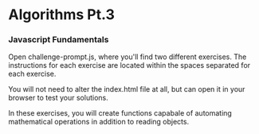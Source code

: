 # Algorithms Pt.3 #

### Javascript Fundamentals ###

Open challenge-prompt.js, where you'll find two different exercises. The instructions for each exercise are located within the spaces separated for each exercise.

You will not need to alter the index.html file at all, but can open it in your browser to test your solutions.

In these exercises, you will create functions capabale of automating mathematical operations in addition to reading objects.